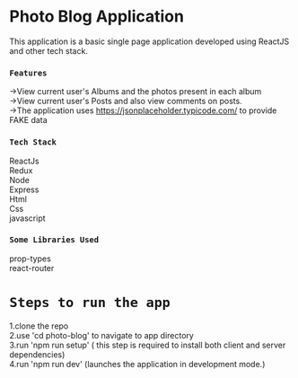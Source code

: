 

# Photo Blog Application

This application is a basic single page application developed using ReactJS and other tech stack.<br>

### `Features`

->View current user's Albums and the photos present in each album<br>
->View current user's Posts and also view comments on posts.<br>
->The application uses https://jsonplaceholder.typicode.com/ to provide FAKE data<br>

### `Tech Stack`
ReactJs<br>
Redux<br>
Node<br>
Express<br>
Html<br>
Css<br>
javascript<br>

### `Some Libraries Used`
prop-types<br>
react-router<br>


# `Steps to run the app`

1.clone the repo<br>
2.use 'cd photo-blog' to navigate to app directory<br>
3.run 'npm run setup' ( this step is required to install both client and server dependencies)<br>
4.run 'npm run dev' (launches the application in development mode.)<br>